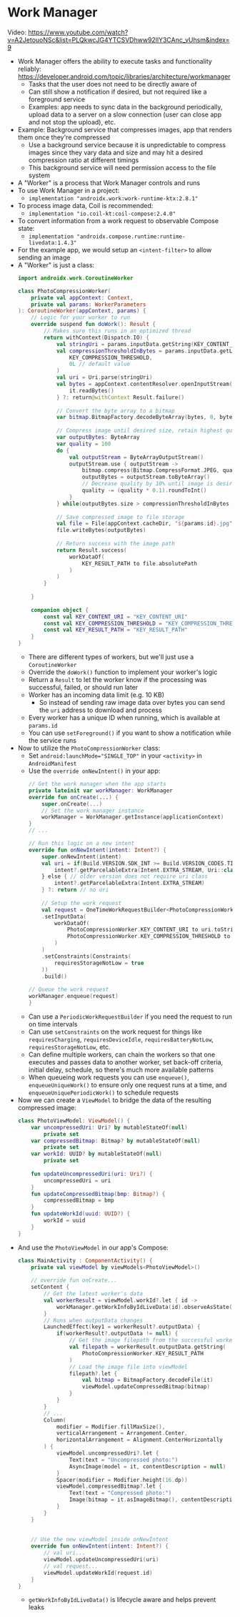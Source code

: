 # Work Manager
Video: https://www.youtube.com/watch?v=A2JetouoNSc&list=PLQkwcJG4YTCSVDhww92llY3CAnc_vUhsm&index=9
- Work Manager offers the ability to execute tasks and functionality reliably: https://developer.android.com/topic/libraries/architecture/workmanager
	- Tasks that the user does not need to be directly aware of
	- Can still show a notification if desired, but not required like a foreground service
	- Examples: app needs to sync data in the background periodically, upload data to a server on a slow connection (user can close app and not stop the upload), etc.
- Example: Background service that compresses images, app that renders them once they're compressed
	- Use a background service because it is unpredictable to compress images since they vary data and size and may hit a desired compression ratio at different timings
	- This background service will need permission access to the file system
- A "Worker" is a process that Work Manager controls and runs
- To use Work Manager in a project:
	- `implementation "androidx.work:work-runtime-ktx:2.8.1"`
- To process image data, Coil is recommended:
	- `implementation "io.coil-kt:coil-compose:2.4.0"`
- To convert information from a work request to observable Compose state:
	- `implementation "androidx.compose.runtime:runtime-livedata:1.4.3"`
- For the example app, we would setup an `<intent-filter>` to allow sending an image
- A "Worker" is just a class:
  ```kotlin
  import androidx.work.CoroutineWorker
  
  class PhotoCompressionWorker(
	  private val appContext: Context,
	  private val params: WorkerParameters
  ): CoroutineWorker(appContext, params) {
	  // Logic for your worker to run
	  override suspend fun doWork(): Result {
		  // Makes sure this runs in an optimized thread
		  return withContext(Dispatch.IO) {
			  val stringUri = params.inputData.getString(KEY_CONTENT_URI)
			  val compressionThresholdInBytes = params.inputData.getLong(
				  KEY_COMPRESSION_THRESHOLD,
				  0L // default value
			  )
			  val uri = Uri.parse(stringUri)
			  val bytes = appContext.contentResolver.openInputStream(uri)?.use {
				  it.readBytes()
			  } ?: return@withContext Result.failure()
			  
			  // Convert the byte array to a bitmap
			  var bitmap.BitmapFactory.decodeByteArray(bytes, 0, bytes.size)
			  
			  // Compress image until desired size, retain highest quality
			  var outputBytes: ByteArray
			  var quality = 100
			  do {
				  val outputStream = ByteArrayOutputStream()
				  outputStream.use { outputStream ->
					  bitmap.compress(Bitmap.CompressFormat.JPEG, quality, outputStream)
					  outputBytes = outputStream.toByteArray()
					  // Decrease quality by 10% until image is desired size
					  quality -= (quality * 0.1).roundToInt()
				  }
			  } while(outputBytes.size > compressionThresholdInBytes && quality > 5)
			  
			  // Save compressed image to file storage
			  val file = File(appContext.cacheDir, "${params.id}.jpg")
			  file.writeBytes(outputBytes)
			  
			  // Return success with the image path
			  return Result.success(
				  workDataOf(
					  KEY_RESULT_PATH to file.absolutePath
				  )
			  )
		  }
		  
	  }
	  
	  companion object {
		  const val KEY_CONTENT_URI = "KEY_CONTENT_URI"
		  const val KEY_COMPRESSION_THRESHOLD = "KEY_COMPRESSION_THRESHOLD"
		  const val KEY_RESULT_PATH = "KEY_RESULT_PATH"
	  }
  }
	```
	- There are different types of workers, but we'll just use a `CoroutineWorker`
	- Override the `doWork()` function to implement your worker's logic
	- Return a `Result` to let the worker know if the processing was successful, failed, or should run later
	- Worker has an incoming data limit (e.g. 10 KB)
		- So instead of sending raw image data over bytes you can send the `uri` address to download and process
	- Every worker has a unique ID when running, which is available at `params.id`
	- You can use `setForeground()` if you want to show a notification while the service runs
- Now to utilize the `PhotoCompressionWorker` class:
	- Set `android:launchMode="SINGLE_TOP"` in your `<activity>` in `AndroidManifest`
	- Use the `override onNewIntent()` in your app:
	  ```kotlin
	  // Get the work manager when the app starts
	  private lateinit var workManager: WorkManager
	  override fun onCreate(...) {
		  super.onCreate(...)
		  // Set the work manager instance
		  workManager = WorkManager.getInstance(applicationContext)
	  }
	  // ...

	  // Run this logic on a new intent
	  override fun onNewIntent(intent: Intent?) {
		  super.onNewIntent(intent)
		  val uri = if(Build.VERSION.SDK_INT >= Build.VERSION_CODES.TIRAMISU) {
			  intent?.getParcelableExtra(Intent.EXTRA_STREAM, Uri::class.java)
		  } else { // older version does not require uri class
			  intent?.getParcelableExtra(Intent.EXTRA_STREAM)
		  } ?: return // no uri
		  
		  // Setup the work request
		  val request = OneTimeWorkRequestBuilder<PhotoCompressionWorker>()
		  .setInputData(
			  workDataOf(
				  PhotoCompressionWorker.KEY_CONTENT_URI to uri.toString(),
				  PhotoCompressionWorker.KEY_COMPRESSION_THRESHOLD to 1024*20L // 20KB
			  )
		  )
		  .setConstraints(Constraints(
			  requiresStorageNotLow = true
		  ))
		  .build()
		  
	  // Queue the work request
	  workManager.enqueue(request)
	  }
		```
	- Can use a `PeriodicWorkRequestBuilder` if you need the request to run on time intervals
	- Can use `setConstraints` on the work request for things like `requiresCharging`, `requiresDeviceIdle`, `requiresBatteryNotLow`, `requiresStorageNotLow`, etc.
	- Can define multiple workers, can chain the workers so that one executes and passes data to another worker, set back-off criteria, initial delay, schedule, so there's much more available patterns
	- When queueing work requests you can use `enqueue()`, `enqueueUniqueWork()` to ensure only one request runs at a time, and `enqueueUniquePeriodicWork()` to schedule requests
- Now we can create a `ViewModel` to bridge the data of the resulting compressed image:
  ```kotlin
  class PhotoViewModel: ViewModel() {
	  var uncompressedUri: Uri? by mutableStateOf(null)
		  private set
	  var compressedBitmap: Bitmap? by mutableStateOf(null)
		  private set
	  var workId: UUID? by mutableStateOf(null)
		  private set
	  
	  fun updateUncompressedUri(uri: Uri?) {
		  uncompressedUri = uri
	  }
	  fun updateCompressedBitmap(bmp: Bitmap?) {
		  compressedBitmap = bmp
	  }
	  fun updateWorkId(uuid: UUID?) {
		  workId = uuid
	  }
  }
	```
- And use the `PhotoViewModel` in our app's Compose:
  ```kotlin
  class MainActivity : ComponentActivity() {
	  private val viewModel by viewModels<PhotoViewModel>()
	  
	  // override fun onCreate...
	  setContent {
		  // Get the latest worker's data
		  val workerResult = viewModel.workId?.let { id ->
			  workManager.getWorkInfoByIdLiveData(id).observeAsState().value
		  }
		  // Runs when outputData changes
		  LaunchedEffect(key1 = workerResult?.outputData) {
			  if(workerResult?.outputData != null) {
				  // Get the image filepath from the successful worker
				  val filepath = workerResult.outputData.getString(
					  PhotoCompressionWorker.KEY_RESULT_PATH
				  )
				  // Load the image file into viewModel
				  filepath?.let {
					  val bitmap = BitmapFactory.decodeFile(it)
					  viewModel.updateCompressedBitmap(bitmap)
				  }
			  }
		  }
		  // ...
		  Column(
			  modifier = Modifier.fillMaxSize(),
			  verticalArrangement = Arrangement.Center,
			  horizontalArrangement = Alignment.CenterHorizontally
		  ) {
			  viewModel.uncompressedUri?.let {
				  Text(text = "Uncompressed photo:")
				  AsyncImage(model = it, contentDescription = null)
			  }
			  Spacer(modifier = Modifier.height(16.dp))
			  viewModel.compressedBitmap?.let {
				  Text(text = "Compressed photo:")
				  Image(bitmap = it.asImageBitmap(), contentDescription = null)
			  }
		  }
	  }
	  
	  
	  // Use the new viewModel inside onNewIntent
	  override fun onNewIntent(intent: Intent?) {
		  // val uri...
		  viewModel.updateUncompressedUri(uri)
		  // val request...
		  viewModel.updateWorkId(request.id)
	  }
  }
	```
	- `getWorkInfoByIdLiveData()` is lifecycle aware and helps prevent leaks
